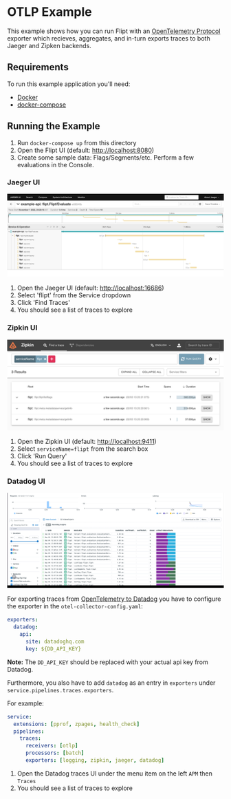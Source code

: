 # OTLP Example

This example shows how you can run Flipt with an [OpenTelemetry Protocol](https://opentelemetry.io/docs/reference/specification/protocol/) exporter which recieves, aggregates, and in-turn exports traces to both Jaeger and Zipken backends.

## Requirements

To run this example application you'll need:

* [Docker](https://docs.docker.com/install/)
* [docker-compose](https://docs.docker.com/compose/install/)

## Running the Example

1. Run `docker-compose up` from this directory
1. Open the Flipt UI (default: [http://localhost:8080](http://localhost:8080))
1. Create some sample data: Flags/Segments/etc. Perform a few evaluations in the Console.

### Jaeger UI

!['Jaeger Example'](../../images/jaeger.jpg)

1. Open the Jaeger UI (default: [http://localhost:16686](http://localhost:16686))
1. Select 'flipt' from the Service dropdown
1. Click 'Find Traces'
1. You should see a list of traces to explore

### Zipkin UI

!['Zipkin Example'](../../images/zipkin.png)

1. Open the Zipkin UI (default: [http://localhost:9411](http://localhost:9411))
1. Select `serviceName=flipt` from the search box
1. Click 'Run Query'
1. You should see a list of traces to explore

### Datadog UI

!['Datadog Example'](../../images/datadog.png)

For exporting traces from [OpenTelemetry to Datadog](https://docs.datadoghq.com/opentelemetry/otel_collector_datadog_exporter) you have to configure the exporter in the `otel-collector-config.yaml`:

```yaml
exporters:
  datadog:
    api:
      site: datadoghq.com
      key: ${DD_API_KEY}
```

**Note:** The `DD_API_KEY` should be replaced with your actual api key from Datadog.

Furthermore, you also have to add `datadog` as an entry in `exporters` under `service.pipelines.traces.exporters`.

For example:

```yaml
service:
  extensions: [pprof, zpages, health_check]
  pipelines:
    traces:
      receivers: [otlp]
      processors: [batch]
      exporters: [logging, zipkin, jaeger, datadog]
```

1. Open the Datadog traces UI under the menu item on the left `APM` then `Traces`
1. You should see a list of traces to explore

